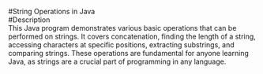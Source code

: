 #String Operations in Java<br>
#Description<br>
This Java program demonstrates various basic operations that can be performed on strings. It covers concatenation, finding the length of a string, accessing characters at specific positions, extracting substrings, and comparing strings. These operations are fundamental for anyone learning Java, as strings are a crucial part of programming in any language.
